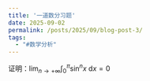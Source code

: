 ```yaml
---
title: '一道数分习题'
date: 2025-09-02
permalink: /posts/2025/09/blog-post-3/
tags:
  - "#数学分析"
---
```

证明：$\lim_{n\to+\infty}\int_{0}^{\pi}\sin^{n}x~\mathrm{d}x=0$
